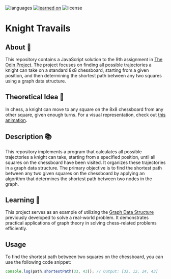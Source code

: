 ![languages](https://img.shields.io/badge/languages-ts-blue)
[![learned on](https://img.shields.io/badge/learned_on-the_odin_project-d19900)](https://www.theodinproject.com/lessons/javascript-knights-travails)
![license](https://img.shields.io/badge/license-MIT-green)

# Knight Travails

## About 📖

This repository contains a JavaScript solution to the 9th assignment in [The Odin Project](https://www.theodinproject.com/lessons/javascript-knights-travails). The project focuses on finding all possible trajectories a knight can take on a standard 8x8 chessboard, starting from a given position, and then determining the shortest path between any two squares using a graph data structure.

## Theoretical Idea 🐴

In chess, a knight can move to any square on the 8x8 chessboard from any other square, given enough turns. For a visual representation, check out [this animation](https://cdn.statically.io/gh/TheOdinProject/curriculum/284f0cdc998be7e4751e29e8458323ad5d320303/ruby_programming/computer_science/project_knights_travails/imgs/00.png).

## Description 📚

This repository implements a program that calculates all possible trajectories a knight can take, starting from a specified position, until all squares on the chessboard have been visited. It organizes these trajectories in a graph data structure. The primary objective is to find the shortest path between any two given squares on the chessboard by applying an algorithm that determines the shortest path between two nodes in the graph.

## Learning 🌱

This project serves as an example of utilizing the [Graph Data Structure](https://github.com/nightrunner4/graph-data-structure) previously developed to solve a real-world problem. It demonstrates practical applications of graph theory in solving chess-related problems efficiently.

## Usage

To find the shortest path between two squares on the chessboard, you can use the following code snippet:

```javascript
console.log(path.shortestPath(33, 43)); // Output: [33, 12, 24, 43]
```
